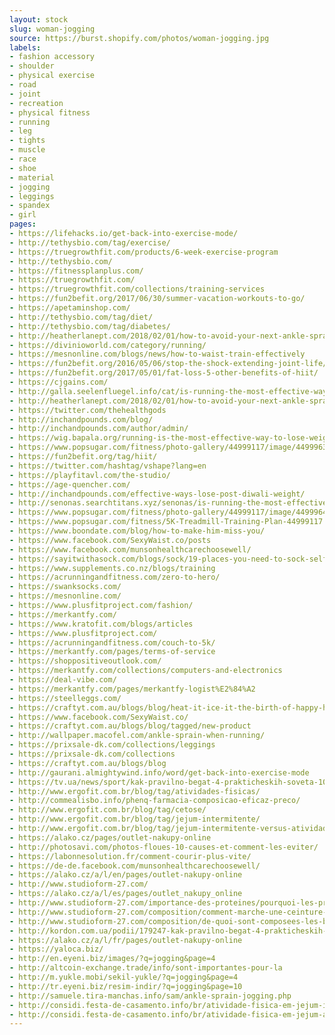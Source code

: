```yaml
---
layout: stock
slug: woman-jogging
source: https://burst.shopify.com/photos/woman-jogging.jpg
labels:
- fashion accessory
- shoulder
- physical exercise
- road
- joint
- recreation
- physical fitness
- running
- leg
- tights
- muscle
- race
- shoe
- material
- jogging
- leggings
- spandex
- girl
pages:
- https://lifehacks.io/get-back-into-exercise-mode/
- http://tethysbio.com/tag/exercise/
- https://truegrowthfit.com/products/6-week-exercise-program
- http://tethysbio.com/
- https://fitnessplanplus.com/
- https://truegrowthfit.com/
- https://truegrowthfit.com/collections/training-services
- https://fun2befit.org/2017/06/30/summer-vacation-workouts-to-go/
- https://apetaminshop.com/
- http://tethysbio.com/tag/diet/
- http://tethysbio.com/tag/diabetes/
- http://heatherlanept.com/2018/02/01/how-to-avoid-your-next-ankle-sprain/amp/
- https://divinioworld.com/category/running/
- https://mesnonline.com/blogs/news/how-to-waist-train-effectively
- https://fun2befit.org/2016/05/06/stop-the-shock-extending-joint-life/
- https://fun2befit.org/2017/05/01/fat-loss-5-other-benefits-of-hiit/
- https://cjgains.com/
- http://galla.seelenfluegel.info/cat/is-running-the-most-effective-way-to-lose-weight.html
- http://heatherlanept.com/2018/02/01/how-to-avoid-your-next-ankle-sprain/
- https://twitter.com/thehealthgods
- http://inchandpounds.com/blog/
- http://inchandpounds.com/author/admin/
- https://wig.bapala.org/running-is-the-most-effective-way-to-lose-weight/
- https://www.popsugar.com/fitness/photo-gallery/44999117/image/44999634/Week-8
- https://fun2befit.org/tag/hiit/
- https://twitter.com/hashtag/vshape?lang=en
- https://playfitavl.com/the-studio/
- https://age-quencher.com/
- http://inchandpounds.com/effective-ways-lose-post-diwali-weight/
- http://senonas.searchtitans.xyz/senonas/is-running-the-most-effective-way-to-lose-weight.shtml
- https://www.popsugar.com/fitness/photo-gallery/44999117/image/44999641/Week-7
- https://www.popsugar.com/fitness/5K-Treadmill-Training-Plan-44999117
- https://www.boondate.com/blog/how-to-make-him-miss-you/
- https://www.facebook.com/SexyWaist.co/posts
- https://www.facebook.com/munsonhealthcarechoosewell/
- https://sayitwithasock.com/blogs/sock/19-places-you-need-to-sock-selfie
- https://www.supplements.co.nz/blogs/training
- https://acrunningandfitness.com/zero-to-hero/
- https://swanksocks.com/
- https://mesnonline.com/
- https://www.plusfitproject.com/fashion/
- https://merkantfy.com/
- https://www.kratofit.com/blogs/articles
- https://www.plusfitproject.com/
- https://acrunningandfitness.com/couch-to-5k/
- https://merkantfy.com/pages/terms-of-service
- https://shoppositiveoutlook.com/
- https://merkantfy.com/collections/computers-and-electronics
- https://deal-vibe.com/
- https://merkantfy.com/pages/merkantfy-logist%E2%84%A2
- https://steelleggs.com/
- https://craftyt.com.au/blogs/blog/heat-it-ice-it-the-birth-of-happy-healers-is-imminent
- https://www.facebook.com/SexyWaist.co/
- https://craftyt.com.au/blogs/blog/tagged/new-product
- http://wallpaper.macofel.com/ankle-sprain-when-running/
- https://prixsale-dk.com/collections/leggings
- https://prixsale-dk.com/collections
- https://craftyt.com.au/blogs/blog
- http://gaurani.almightywind.info/word/get-back-into-exercise-mode
- https://tv.ua/news/sport/kak-pravilno-begat-4-prakticheskih-soveta-104513.html
- http://www.ergofit.com.br/blog/tag/atividades-fisicas/
- http://commealisbo.info/phenq-farmacia-composicao-eficaz-preco/
- http://www.ergofit.com.br/blog/tag/cetose/
- http://www.ergofit.com.br/blog/tag/jejum-intermitente/
- http://www.ergofit.com.br/blog/tag/jejum-intermitente-versus-atividade-fisica/
- https://alako.cz/pages/outlet-nakupy-online
- http://photosavi.com/photos-floues-10-causes-et-comment-les-eviter/
- https://labonnesolution.fr/comment-courir-plus-vite/
- https://de-de.facebook.com/munsonhealthcarechoosewell/
- https://alako.cz/a/l/en/pages/outlet-nakupy-online
- http://www.studioform-27.com/
- https://alako.cz/a/l/es/pages/outlet_nakupy_online
- http://www.studioform-27.com/importance-des-proteines/pourquoi-les-proteines-sont-elles-importantes-pour-le-sport
- http://www.studioform-27.com/composition/comment-marche-une-ceinture-abdominale-delectrostimulation
- http://www.studioform-27.com/composition/de-quoi-sont-composees-les-barres-energetiques
- http://kordon.com.ua/podii/179247-kak-pravilno-begat-4-prakticheskih-soveta.html
- https://alako.cz/a/l/fr/pages/outlet-nakupy-online
- https://yaloca.biz/
- http://en.eyeni.biz/images/?q=jogging&page=4
- http://altcoin-exchange.trade/info/sont-importantes-pour-la
- http://m.yukle.mobi/sekil-yukle/?q=jogging&page=4
- http://tr.eyeni.biz/resim-indir/?q=jogging&page=10
- http://samuele.tira-manchas.info/sam/ankle-sprain-jogging.php
- http://considi.festa-de-casamento.info/br/atividade-fisica-em-jejum-intermitente.aspx
- http://considi.festa-de-casamento.info/br/atividade-fisica-em-jejum-artigo.aspx
---
```

